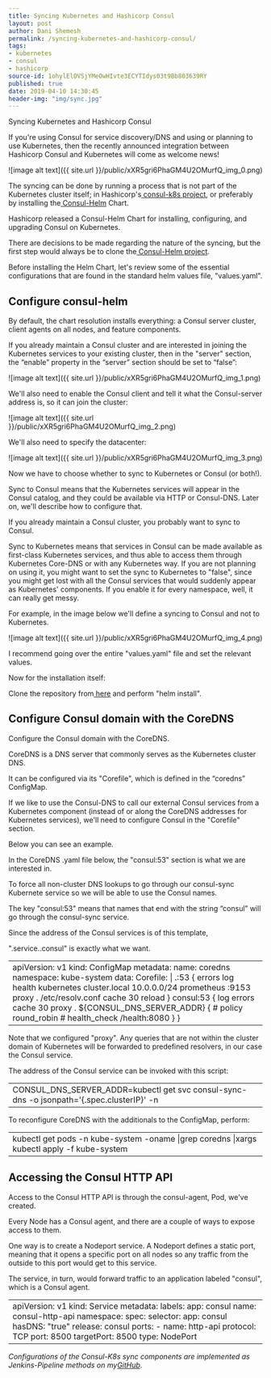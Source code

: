 ```yaml
---
title: Syncing Kubernetes and Hashicorp Consul
layout: post
author: Dani Shemesh
permalink: /syncing-kubernetes-and-hashicorp-consul/
tags:
- kubernetes
- consul
- hashicorp
source-id: 1ohylElOVSjYMeOwHIvte3ECYTIdys03t9Bb803639RY
published: true
date: 2019-04-10 14:30:45
header-img: "img/sync.jpg"
---
```

Syncing Kubernetes and Hashicorp Consul

If you're using Consul for service discovery/DNS and using or planning to use Kubernetes, then the recently announced integration between Hashicorp Consul and Kubernetes will come as welcome news!

![image alt text]({{ site.url }}/public/xXR5gri6PhaGM4U2OMurfQ_img_0.png)

The syncing can be done by running a process that is not part of the Kubernetes cluster itself; in Hashicorp's[ consul-k8s project](https://github.com/hashicorp/consul-k8s), or preferably by installing the[ Consul-Helm](https://www.consul.io/docs/platform/k8s/run.html) Chart.

Hashicorp released a Consul-Helm Chart for installing, configuring, and upgrading Consul on Kubernetes.

There are decisions to be made regarding the nature of the syncing, but the first step would always be to clone the[ Consul-Helm project](https://github.com/hashicorp/consul-helm.git).

Before installing the Helm Chart, let's review some of the essential configurations that are found in the standard helm values file, "values.yaml".

## Configure consul-helm

By default, the chart resolution installs everything: a Consul server cluster, client agents on all nodes, and feature components.

If you already maintain a Consul cluster and are interested in joining the Kubernetes services to your existing cluster, then in the "server" section, the “enable” property in the “server” section should be set to “false”:

![image alt text]({{ site.url }}/public/xXR5gri6PhaGM4U2OMurfQ_img_1.png)

We'll also need to enable the Consul client and tell it what the Consul-server address is, so it can join the cluster:

![image alt text]({{ site.url }}/public/xXR5gri6PhaGM4U2OMurfQ_img_2.png)

We'll also need to specify the datacenter:

![image alt text]({{ site.url }}/public/xXR5gri6PhaGM4U2OMurfQ_img_3.png)

Now we have to choose whether to sync to Kubernetes or Consul (or both!).

Sync to Consul means that the Kubernetes services will appear in the Consul catalog, and they could be available via HTTP or Consul-DNS. Later on, we'll describe how to configure that.

If you already maintain a Consul cluster, you probably want to sync to Consul.

Sync to Kubernetes means that services in Consul can be made available as first-class Kubernetes services, and thus able to access them through Kubernetes Core-DNS or with any Kubernetes way. If you are not planning on using it, you might want to set the sync to Kubernetes to "false", since you might get lost with all the Consul services that would suddenly appear as Kubernetes' components. If you enable it for every namespace, well, it can really get messy.

For example, in the image below we'll define a syncing to Consul and not to Kubernetes.

![image alt text]({{ site.url }}/public/xXR5gri6PhaGM4U2OMurfQ_img_4.png)

I recommend going over the entire "values.yaml" file and set the relevant values.

Now for the installation itself:

Clone the repository from[ here](https://github.com/hashicorp/consul-helm) and perform "helm install".

## Configure Consul domain with the CoreDNS

Configure the Consul domain with the CoreDNS.

CoreDNS is a DNS server that commonly serves as the Kubernetes cluster DNS.

It can be configured via its "Corefile", which is defined in the “coredns” ConfigMap.

If we like to use the Consul-DNS to call our external Consul services from a Kubernetes component (instead of or along the CoreDNS addresses for Kubernetes services), we'll need to configure Consul in the "Corefile" section.

Below you can see an example.

In the CoreDNS .yaml file below, the "consul:53" section is what we are interested in.

To force all non-cluster DNS lookups to go through our consul-sync Kubernete service so we will be able to use the Consul names.

The key "consul:53" means that names that end with the string “consul” will go through the consul-sync service.

Since the address of the Consul services is of this template,

"<service name>.service.<datacenter name>.consul" is exactly what we want.

<table>
  <tr>
    <td>apiVersion: v1
kind: ConfigMap
metadata:
 name: coredns
 namespace: kube-system
data:
 Corefile: |
   .:53 {
       errors
       log
       health
       kubernetes cluster.local 10.0.0.0/24
       prometheus :9153
       proxy . /etc/resolv.conf
       cache 30
       reload
   }
   consul:53 {
       log
       errors
       cache 30
       proxy . ${CONSUL_DNS_SERVER_ADDR} {
        # policy round_robin
        # health_check /health:8080
       }
   }</td>
  </tr>
</table>


Note that we configured "proxy". Any queries that are not within the cluster domain of Kubernetes will be forwarded to predefined resolvers, in our case the Consul service.

The address of the Consul service can be invoked with this script:

<table>
  <tr>
    <td>    CONSUL_DNS_SERVER_ADDR=kubectl get svc consul-sync-dns -o jsonpath='{.spec.clusterIP}' -n <namespace></td>
  </tr>
</table>


To reconfigure CoreDNS with the additionals to the ConfigMap, perform:

<table>
  <tr>
    <td>kubectl get pods -n kube-system -oname |grep coredns |xargs kubectl apply -f kube-system</td>
  </tr>
</table>


## Accessing the Consul HTTP API

Access to the Consul HTTP API is through the consul-agent, Pod, we've created.

Every Node has a Consul agent, and there are a couple of ways to expose access to them.

One way is to create a Nodeport service. A Nodeport defines a static port, meaning that it opens a specific port on all nodes so any traffic from the outside to this port would get to this service.

The service, in turn, would forward traffic to an application labeled "consul", which is a Consul agent.

<table>
  <tr>
    <td>apiVersion: v1
kind: Service
metadata:
  labels:
    app: consul
  name: consul-http-api
  namespace: <namespace>
spec:
  selector:
    app: consul
    hasDNS: "true"
    release: consul
  ports:
  - name: http-api
    protocol: TCP
    port: 8500
    targetPort: 8500
  type: NodePort</td>
  </tr>
</table>


*Configurations of the Consul-K8s sync components are implemented as Jenkins-Pipeline methods on my[GitHub](https://github.com/FullGC/consul-kubernetes-sync-Pipeline)*.